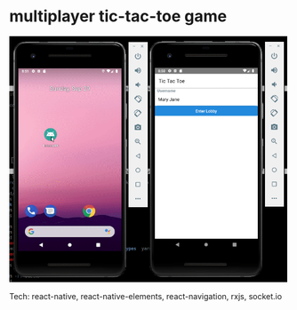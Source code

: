 # multiplayer tic-tac-toe game

<kbd>
  <img src="https://raw.githubusercontent.com/tberghuis/tictactoe-rn/master/screencast.gif" width="500" >
</kbd>

Tech: react-native, react-native-elements, react-navigation, rxjs, socket.io
